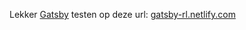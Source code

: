 Lekker <a href="https://github.com/gatsbyjs/gatsby" target="_blank">Gatsby</a> testen op deze url: <a href="https://gatsby-rl.netlify.com">gatsby-rl.netlify.com</a>